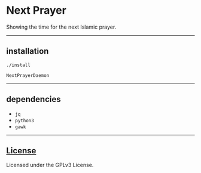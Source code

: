 # Next Prayer

Showing the time for the next Islamic prayer.

---

## installation
`./install`

`NextPrayerDaemon`

---

## dependencies
  - `jq`
  - `python3`
  - `gawk`

---

## [License](LICENSE)
Licensed under the GPLv3 License.
